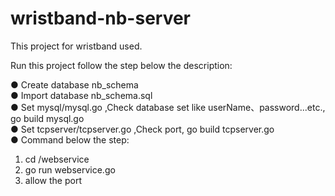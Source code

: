 # wristband-nb-server
This project for wristband used.

Run this project follow the step below the description:

● Create database nb_schema <br>
● Import database nb_schema.sql <br>
● Set mysql/mysql.go ,Check database set like userName、password...etc., go build mysql.go <br>
● Set tcpserver/tcpserver.go ,Check port, go build tcpserver.go <br>
● Command below the step: <br>
  1. cd /webservice
  2. go run webservice.go
  3. allow the port
